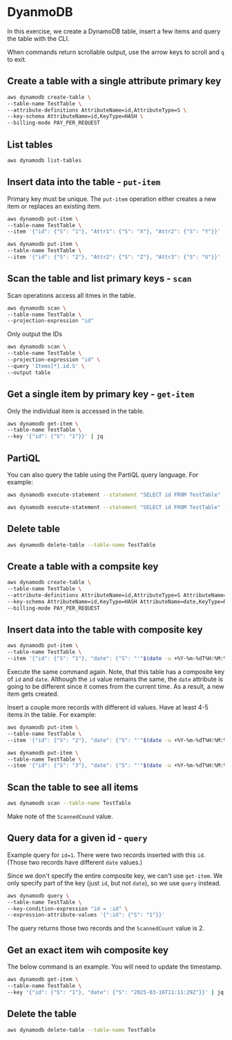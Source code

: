 # DyanmoDB

In this exercise, we create a DynamoDB table, insert a few items and query the table with the CLI.

When commands return scrollable output, use the arrow keys to scroll and `q` to exit.

## Create a table with a single attribute primary key

```Bash
aws dynamodb create-table \
--table-name TestTable \
--attribute-definitions AttributeName=id,AttributeType=S \
--key-schema AttributeName=id,KeyType=HASH \
--billing-mode PAY_PER_REQUEST
```

## List tables

```Bash
aws dynamodb list-tables
```

## Insert data into the table - `put-item`

Primary key must be unique. The `put-item` operation either creates a new item or replaces an existing item.

```Bash
aws dynamodb put-item \
--table-name TestTable \
--item '{"id": {"S": "1"}, "Attr1": {"S": "X"}, "Attr2": {"S": "Y"}}'
```

```Bash
aws dynamodb put-item \
--table-name TestTable \
--item '{"id": {"S": "2"}, "Attr2": {"S": "Z"}, "Attr3": {"S": "U"}}'
```

## Scan the table and list primary keys - `scan`

Scan operations access all itmes in the table.

```Bash
aws dynamodb scan \
--table-name TestTable \
--projection-expression "id"
```

Only output the IDs

```Bash
aws dynamodb scan \
--table-name TestTable \
--projection-expression "id" \
--query 'Items[*].id.S' \
--output table
```

## Get a single item by primary key - `get-item`

Only the individual item is accessed in the table.

```Bash
aws dynamodb get-item \
--table-name TestTable \
--key '{"id": {"S": "1"}}' | jq
```

## PartiQL

You can also query the table using the PartiQL query language. For example:

```Bash
aws dynamodb execute-statement --statement "SELECT id FROM TestTable"
```

```Bash
aws dynamodb execute-statement --statement "SELECT id FROM TestTable" --query "Items[*].id.N" --output text
```

## Delete table

```Bash
aws dynamodb delete-table --table-name TestTable
```

## Create a table with a compsite key

```Bash
aws dynamodb create-table \
--table-name TestTable \
--attribute-definitions AttributeName=id,AttributeType=S AttributeName=date,AttributeType=S \
--key-schema AttributeName=id,KeyType=HASH AttributeName=date,KeyType=RANGE \
--billing-mode PAY_PER_REQUEST
```

## Insert data into the table with composite key

```Bash
aws dynamodb put-item \
--table-name TestTable \
--item '{"id": {"S": "1"}, "date": {"S": "'"$(date -u +%Y-%m-%dT%H:%M:%SZ)"'"}, "note": {"S": "test-1"}}'
```

Execute the same command again. Note, that this table has a composite key of `id` and `date`. Although the `id` value
remains the same, the `date` attribute is going to be different since it comes from the current time. As a result,
a new item gets created.

Insert a couple more records with different id values. Have at least 4-5 items in the table. For example:

```Bash
aws dynamodb put-item \
--table-name TestTable \
--item '{"id": {"S": "2"}, "date": {"S": "'"$(date -u +%Y-%m-%dT%H:%M:%SZ)"'"}, "note": {"S": "test-2"}}'
```

```Bash
aws dynamodb put-item \
--table-name TestTable \
--item '{"id": {"S": "3"}, "date": {"S": "'"$(date -u +%Y-%m-%dT%H:%M:%SZ)"'"}, "note": {"S": "test-3"}}'
```

## Scan the table to see all items

```Bash
aws dynamodb scan --table-name TestTable
```

Make note of the `ScannedCound` value.

## Query data for a given id - `query`

Example query for `id=1`. There were two records inserted with this `id`. (Those two records have different `date`
values.)

Since we don't specify the entire composite key, we can't use `get-item`. We only specify part of the key (just `id`, but
not `date`), so we use `query` instead.

```Bash
aws dynamodb query \
--table-name TestTable \
--key-condition-expression "id = :id" \
--expression-attribute-values '{":id": {"S": "1"}}'
```

The query returns those two records and the `ScannedCount` value is 2.

## Get an exact item wih composite key

The below command is an example. You will need to update the timestamp.

```Bash
aws dynamodb get-item \
--table-name TestTable \
--key '{"id": {"S": "1"}, "date": {"S": "2025-03-16T11:11:29Z"}}' | jq
```

## Delete the table

```Bash
aws dynamodb delete-table --table-name TestTable
```
